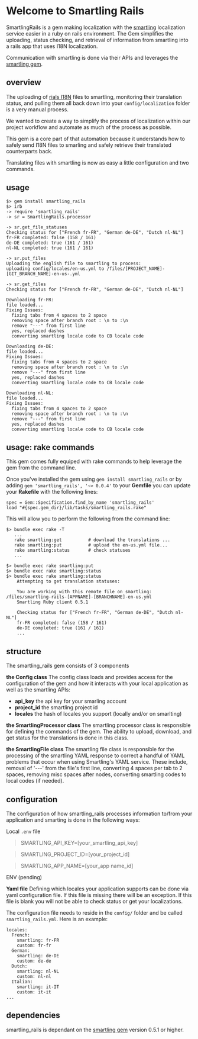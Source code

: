 # Welcome to Smartling Rails
SmartlingRails is a gem making localization with the [smartling](www.smartling.com) localization service easier in a ruby on rails environment. The Gem simplifies the uploading, status checking, and retrieval of information from smartling into a rails app that uses I18N localization.

Communication with smartling is done via their APIs and leverages the [smartling gem](https://rubygems.org/gems/smartling).

## overview
The uploading of [rials I18N](http://guides.rubyonrails.org/i18n.html) files to smartling, monitoring their translation status, and pulling them all back down into your `config/localization` folder is a very manual process.

We wanted to create a way to simplify the process of localization within our project workflow and automate as much of the process as possible.

This gem is a core part of that automation because it understands how to safely send I18N files to smarling and safely retrieve their translated counterparts back.

Translating files with smartling is now as easy a little configuration and two commands.


## usage

```
$> gem install smartling_rails
$> irb
-> require 'smartling_rails'
-> sr = SmartlingRails.processor

-> sr.get_file_statuses
Checking status for ["French fr-FR", "German de-DE", "Dutch nl-NL"]
fr-FR completed: false (158 / 161)
de-DE completed: true (161 / 161)
nl-NL completed: true (161 / 161)

-> sr.put_files
Uploading the english file to smartling to process:
uploading config/locales/en-us.yml to /files/[PROJECT_NAME]-[GIT_BRANCH_NAME]-en-us-.yml

-> sr.get_files
Checking status for ["French fr-FR", "German de-DE", "Dutch nl-NL"]

Downloading fr-FR:
file loaded...
Fixing Issues:
  fixing tabs from 4 spaces to 2 space
  removing space after branch root : \n to :\n
  remove "---" from first line
  yes, replaced dashes
  converting smartling locale code to CB locale code

Downloading de-DE:
file loaded...
Fixing Issues:
  fixing tabs from 4 spaces to 2 space
  removing space after branch root : \n to :\n
  remove "---" from first line
  yes, replaced dashes
  converting smartling locale code to CB locale code

Downloading nl-NL:
file loaded...
Fixing Issues:
  fixing tabs from 4 spaces to 2 space
  removing space after branch root : \n to :\n
  remove "---" from first line
  yes, replaced dashes
  converting smartling locale code to CB locale code

```

## usage: rake commands

This gem comes fully equiped with rake commands to help leverage the gem from the command line.

Once you've installed the gem using `gem install smartling_rails` or by adding `gem 'smartling_rails', '~> 0.0.4'` to your **Gemfile** you can update your **Rakefile** with the following lines:

```
spec = Gem::Specification.find_by_name 'smartling_rails'
load "#{spec.gem_dir}/lib/tasks/smartling_rails.rake"
```

This will allow you to perform the following from the command line:

```
$> bundle exec rake -T
   ...
   rake smartling:get          # download the translations ...
   rake smartling:put          # upload the en-us.yml file...
   rake smartling:status       # check statuses
   ...

$> bundle exec rake smartling:put
$> bundle exec rake smartling:status
$> bundle exec rake smartling:status
    Attempting to get translation statuses:

    You are working with this remote file on smartling: /files/smartling-rails-[APPNAME]-[BRANCHNAME]-en-us.yml
    Smartling Ruby client 0.5.1

    Checking status for ["French fr-FR", "German de-DE", "Dutch nl-NL"]
    fr-FR completed: false (158 / 161)
    de-DE completed: true (161 / 161)
    ...
```


## structure
The smartling_rails gem consists of 3 components

**the Config class**
The config class loads and provides access for the configuration of the gem and how it interacts with your local application as well as the smartling APIs:
- **api_key** the api key for your smarling account
- **project_id** the smartling project id
- **locales** the hash of locales you support (locally and/or on smarlting)

**the SmartlingProcessor class**
The smartling processor class is responsible for defining the commands of the gem.  The ability to upload, download, and get status for the translations is done in this class.

**the SmartlingFile class**
The smartling file class is responsible for the processing of the smartling YAML response to correct a handful of YAML problems that occur when using Smartling's YAML service.  These include, removal of '---' from the file's first line, converting 4 spaces per tab to 2 spaces, removing misc spaces after nodes, converting smartling codes to local codes (if needed).


## configuration
The configuration of how smartling_rails processes information to/from your application and smarting is done in the following ways:

Local `.env` file
>SMARTLING_API_KEY=[your_smartling_api_key]

>SMARTLING_PROJECT_ID=[your_project_id]

>SMARTLING_APP_NAME=[your_app name_id]

ENV (pending)

**Yaml file**
Defining which locales your application supports can be done via yaml configuration file.  If this file is missing there will be an exception.  If this file is blank you will not be able to check status or get your localizations.

The configuration file needs to reside in the `config/` folder and be called `smartling_rails.yml`.  Here is an example:

```
locales:
  French:
    smartling: fr-FR
    custom: fr-fr
  German:
    smartling: de-DE
    custom: de-de
  Dutch:
    smartling: nl-NL
    custom: nl-nl
  Italian:
    smartling: it-IT
    custom: it-it
...
```

## dependencies
smartling_rails is dependant on the [smartling gem](https://rubygems.org/gems/smartling) version 0.5.1 or higher. 

